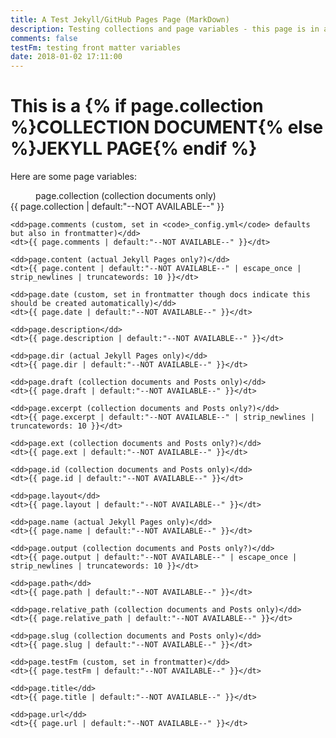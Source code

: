 ```yaml
---
title: A Test Jekyll/GitHub Pages Page (MarkDown)
description: Testing collections and page variables - this page is in a collection and is a markdown file
comments: false
testFm: testing front matter variables
date: 2018-01-02 17:11:00
---
```


<h1>This is a {% if page.collection %}COLLECTION DOCUMENT{% else %}JEKYLL PAGE{% endif %}</h1>

<p>Here are some page variables:</p>
<dl>
    <dd>page.collection (collection documents only)</dd>
    <dt>{{ page.collection | default:"--NOT AVAILABLE--" }}</dt>

    <dd>page.comments (custom, set in <code>_config.yml</code> defaults but also in frontmatter)</dd>
    <dt>{{ page.comments | default:"--NOT AVAILABLE--" }}</dt>

    <dd>page.content (actual Jekyll Pages only?)</dd>
    <dt>{{ page.content | default:"--NOT AVAILABLE--" | escape_once | strip_newlines | truncatewords: 10 }}</dt>

    <dd>page.date (custom, set in frontmatter though docs indicate this should be created automatically)</dd>
    <dt>{{ page.date | default:"--NOT AVAILABLE--" }}</dt>

    <dd>page.description</dd>
    <dt>{{ page.description | default:"--NOT AVAILABLE--" }}</dt>

    <dd>page.dir (actual Jekyll Pages only)</dd>
    <dt>{{ page.dir | default:"--NOT AVAILABLE--" }}</dt>

    <dd>page.draft (collection documents and Posts only)</dd>
    <dt>{{ page.draft | default:"--NOT AVAILABLE--" }}</dt>

    <dd>page.excerpt (collection documents and Posts only?)</dd>
    <dt>{{ page.excerpt | default:"--NOT AVAILABLE--" | strip_newlines | truncatewords: 10 }}</dt>

    <dd>page.ext (collection documents and Posts only?)</dd>
    <dt>{{ page.ext | default:"--NOT AVAILABLE--" }}</dt>

    <dd>page.id (collection documents and Posts only)</dd>
    <dt>{{ page.id | default:"--NOT AVAILABLE--" }}</dt>

    <dd>page.layout</dd>
    <dt>{{ page.layout | default:"--NOT AVAILABLE--" }}</dt>

    <dd>page.name (actual Jekyll Pages only)</dd>
    <dt>{{ page.name | default:"--NOT AVAILABLE--" }}</dt>

    <dd>page.output (collection documents and Posts only?)</dd>
    <dt>{{ page.output | default:"--NOT AVAILABLE--" | escape_once | strip_newlines | truncatewords: 10 }}</dt>

    <dd>page.path</dd>
    <dt>{{ page.path | default:"--NOT AVAILABLE--" }}</dt>

    <dd>page.relative_path (collection documents and Posts only)</dd>
    <dt>{{ page.relative_path | default:"--NOT AVAILABLE--" }}</dt>

    <dd>page.slug (collection documents and Posts only)</dd>
    <dt>{{ page.slug | default:"--NOT AVAILABLE--" }}</dt>

    <dd>page.testFm (custom, set in frontmatter)</dd>
    <dt>{{ page.testFm | default:"--NOT AVAILABLE--" }}</dt>

    <dd>page.title</dd>
    <dt>{{ page.title | default:"--NOT AVAILABLE--" }}</dt>

    <dd>page.url</dd>
    <dt>{{ page.url | default:"--NOT AVAILABLE--" }}</dt>

</dl>

<script>
    (function() {
        // Dump the page object to a JS variable - note we have to strip or escape the html
        var jk_page = {{ page | jsonify | strip_html }};
        console.log('--PAGE (jsonify)--', jk_page)
    })();
</script>

